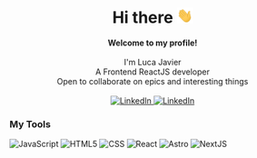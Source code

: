 <h1 align="center"> Hi there <img src="./assets/hello.gif" width="28px" alt="👋"></h1>
<p align="center">
  <b>Welcome to my profile!</b><br><br>
  I'm Luca Javier<br>
  A Frontend ReactJS developer<br>
  Open to collaborate on epics and interesting things<br><br>
  <a href="https://www.linkedin.com/in/luca-javier-a103a2231/">
        <img src="https://img.shields.io/badge/LinkedIn-blue?style=flat-square&logo=linkedin" alt="LinkedIn">
    </a>
  <a href="mailto: luca.jav45@gmail.com">
        <img src="https://img.shields.io/badge/Gmail-D14836?style=flat-the-square&logo=gmail&logoColor=white" alt="LinkedIn">
    </a>
  </p>

### My Tools
![JavaScript](https://img.shields.io/badge/javascript-black?style=for-the-badge&logo=javascript)
![HTML5](https://img.shields.io/badge/html5-black?style=for-the-badge&logo=html5)
![CSS](https://img.shields.io/badge/css3-black?style=for-the-badge&logo=css3)
![React](https://img.shields.io/badge/react-black?style=for-the-badge&logo=react)
![Astro](https://img.shields.io/badge/astro-black?style=for-the-badge&logo=astro)
![NextJS](https://img.shields.io/badge/NextJS-black?style=for-the-badge&logo=Next.js)

